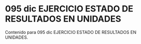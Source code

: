 # 095 dic  EJERCICIO ESTADO DE RESULTADOS EN UNIDADES

Contenido para 095 dic  EJERCICIO ESTADO DE RESULTADOS EN UNIDADES.